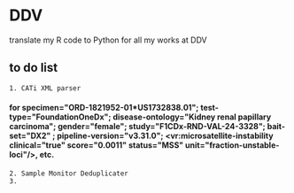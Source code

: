 # DDV
translate my R code to Python for all my works at DDV
## to do list
	1. CATi XML parser 
#### for specimen="ORD-1821952-01*US1732838.01"; test-type="FoundationOneDx"; disease-ontology="Kidney renal papillary carcinoma"; gender="female"; study="F1CDx-RND-VAL-24-3328"; bait-set="DX2" ; pipeline-version="v3.31.0"; <vr:microsatellite-instability clinical="true" score="0.0011" status="MSS" unit="fraction-unstable-loci"/>, etc.
 	2. Sample Monitor Deduplicater
	3. 
